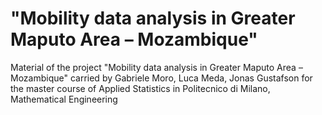 # "Mobility data analysis in Greater Maputo Area – Mozambique"

Material of the project "Mobility data analysis in Greater Maputo Area – Mozambique" carried by Gabriele Moro, Luca Meda, Jonas Gustafson for the master course of Applied Statistics in Politecnico di Milano, Mathematical Engineering
